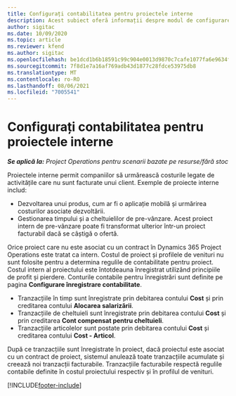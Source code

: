```yaml
---
title: Configurați contabilitatea pentru proiectele interne
description: Acest subiect oferă informații despre modul de configurare a practicilor contabile pentru proiecte interne în Project Operations.
author: sigitac
ms.date: 10/09/2020
ms.topic: article
ms.reviewer: kfend
ms.author: sigitac
ms.openlocfilehash: be1dcd1b6b18591c99c904e0013d9870c7cafe1077fa6e9634f2e9f495190848
ms.sourcegitcommit: 7f8d1e7a16af769adb43d1877c28fdce53975db8
ms.translationtype: MT
ms.contentlocale: ro-RO
ms.lasthandoff: 08/06/2021
ms.locfileid: "7005541"
---
```

# <a name="configure-accounting-for-internal-projects"></a>Configurați contabilitatea pentru proiectele interne

_**Se aplică la:** Project Operations pentru scenarii bazate pe resurse/fără stoc_

Proiectele interne permit companiilor să urmărească costurile legate de activitățile care nu sunt facturate unui client. Exemple de proiecte interne includ:

- Dezvoltarea unui produs, cum ar fi o aplicație mobilă și urmărirea costurilor asociate dezvoltării.
- Gestionarea timpului și a cheltuielilor de pre-vânzare. Acest proiect intern de pre-vânzare poate fi transformat ulterior într-un proiect facturabil dacă se câștigă o ofertă.

Orice proiect care nu este asociat cu un contract în Dynamics 365 Project Operations este tratat ca intern. Costul de proiect și profilele de venituri nu sunt folosite pentru a determina regulile de contabilitate pentru proiect. Costul intern al proiectului este întotdeauna înregistrat utilizând principiile de profit și pierdere. Conturile contabile pentru înregistrări sunt definite pe pagina **Configurare înregistrare contabilitate**.

- Tranzacțiile în timp sunt înregistrate prin debitarea contului **Cost** și prin creditarea contului **Alocarea salarizării**.
- Tranzacțiile de cheltuieli sunt înregistrate prin debitarea contului **Cost** și prin creditarea **Cont compensat pentru cheltuieli**.
- Tranzacțiile articolelor sunt postate prin debitarea contului **Cost** și creditarea contului **Cost - Articol**.

După ce tranzacțiile sunt înregistrate în proiect, dacă proiectul este asociat cu un contract de proiect, sistemul anulează toate tranzacțiile acumulate și creează noi tranzacții facturabile. Tranzacțiile facturabile respectă regulile contabile definite în costul proiectului respectiv și în profilul de venituri.




[!INCLUDE[footer-include](../includes/footer-banner.md)]
